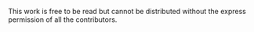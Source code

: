 This work is free to be read but cannot be distributed without the express permission of all the contributors.
